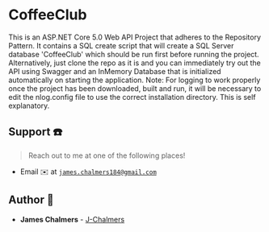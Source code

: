 # CoffeeClub
This is an ASP.NET Core 5.0 Web API Project that adheres to the Repository Pattern.
It contains a SQL create script that will create a SQL Server database 'CoffeeClub' which should be run first before running the project.
Alternatively, just clone the repo as it is and you can immediately try out the API using Swagger and an InMemory Database that is initialized
automatically on starting the application.
Note: For logging to work properly once the project has been downloaded, built and run, it will be necessary to edit the nlog.config file
to use the correct installation directory. This is self explanatory.

## Support :telephone:

> Reach out to me at one of the following places!

- Email :envelope: at <a href="mailto:james.chalmers184@gmail.com" target="_blank">`james.chalmers184@gmail.com`</a>


## Author :boy:

* **James Chalmers** - [J-Chalmers](https://github.com/jc184)
